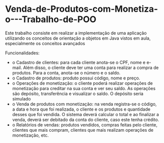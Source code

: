 # Venda-de-Produtos-com-Monetiza-o---Trabalho-de-POO
Este trabalho consiste em realizar a implementação de uma aplicação utilizando os conceitos de  orientação a objetos em Java vistos em aula, especialmente os conceitos avançados

Funcionalidades:

- o Cadastro de clientes: para cada cliente anota-se o CPF, nome e e-mail. Além disso, o cliente deve ter uma conta para realizar a compra de produtos. Para a conta, anota-se o 
número e o saldo.
- o Cadastro de produtos: produto possui código, nome e preço.
- o Operações de monetização: o cliente poderá realizar operações de monetização para creditar na sua conta e ver seu saldo. As operações são depósito, transferência e visualizar o saldo. O depósito seria simulado 
- o Venda de produtos com monetização: na venda registra-se o código, a data e hora que foi realizada, o cliente e os produtos e quantidade desses que foi vendida. O sistema deverá 
calcular o total e ao finalizar a venda, deverá ser debitado da conta do cliente, caso este tenha crédito. 
- o Relatórios de vendas: produtos vendidos, compras feitas pelo cliente, clientes que mais compram, clientes que mais realizam operações de monetização, etc.
